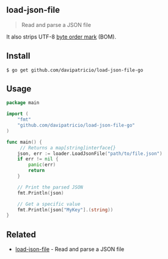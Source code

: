 ## load-json-file

> Read and parse a JSON file

It also strips UTF-8 [byte order mark](https://en.wikipedia.org/wiki/Byte_order_mark#UTF-8) (BOM).

## Install

```
$ go get github.com/davipatricio/load-json-file-go
```

## Usage

```go
package main

import (
    "fmt"
    "github.com/davipatricio/load-json-file-go"
)

func main() {
     // Returns a map[string]interface{}
    json, err := loader.LoadJsonFile("path/to/file.json")
    if err != nil {
        panic(err)
        return
    }

    // Print the parsed JSON
    fmt.Println(json)

    // Get a specific value
    fmt.Println(json["MyKey"].(string))
}

```

## Related

- [load-json-file](https://github.com/sindresorhus/load-json-file) - Read and parse a JSON file